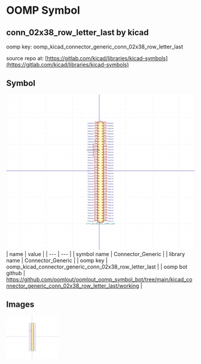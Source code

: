# OOMP Symbol  
## conn_02x38_row_letter_last  by kicad  
  
oomp key: oomp_kicad_connector_generic_conn_02x38_row_letter_last  
  
source repo at: [https://gitlab.com/kicad/libraries/kicad-symbols](https://gitlab.com/kicad/libraries/kicad-symbols)  
## Symbol  
  
[![working.png](working_600.png)](working.png)  
| name | value | 
| --- | --- | 
| symbol name | Connector_Generic | 
| library name | Connector_Generic | 
| oomp key | oomp_kicad_connector_generic_conn_02x38_row_letter_last | 
| oomp bot github | https://github.com/oomlout/oomlout_oomp_symbol_bot/tree/main/kicad_connector_generic_conn_02x38_row_letter_last/working | 
## Images  
  
[![working.png](working_140.png)](working.png)  
